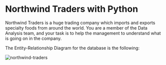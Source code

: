 # Northwind Traders with Python
Northwind Traders is a huge trading company which imports and exports specialty foods from around the world. You are a member of the Data Analysis team, and your task is to help the management to understand what is going on in the company.

The Entity-Relationship Diagram for the database is the following:

![northwind-traders](/northwin-ER.png)
